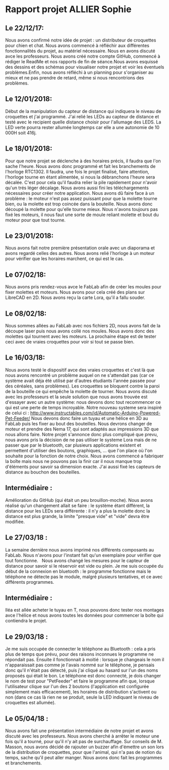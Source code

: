 # Rapport projet ALLIER Sophie

## Le 22/12/17:
Nous avons confirmé notre idée de projet : un distributeur de croquettes pour chien et chat. Nous avons commencé à réfléchir aux différentes fonctionnalités du projet, au matériel nécessaire. Nous en avons discuté avce les professeurs. Nous avons créé notre compte GitHub, commencé à rédiger le ReadMe et nos rapports de fin de séance.Nous avons esquissé des dessins et des schémas pour visualiser notre projet et voir les éventuels problèmes.Enfin, nous avons réfléchi à un planning pour s'organiser au mieux et ne pas prendre de retard, même si nous rencontrions des problèmes.

## Le 12/01/2018:
Début de la manipulation du capteur de distance qui indiquera le niveau de croquettes et j'ai programmé. J'ai relié les LEDs au capteur de distance et testé avec le recipient quelle distance choisir pour l'allumage des LEDS. La LED verte pourra rester allumée longtemps car elle a une autonomie de 10 000H soit 416j. 

## Le 18/01/2018:
Pour que notre projet se déclenche à des horaires précis, il faudra que l'on sache l'heure.
Nous avons donc programmé et fait les branchements de l'horloge RTC1302. Il faudra, une fois le projet finalisé, faire attention, l'horloge tourne en étant alimentée, si nous la débranchons l'heure sera décalée. C'est pour cela qu'il faudra relier la pile rapidement pour n'avoir qu'un trés léger décalage.
Nous avons aussi fini les téléchargements nécessaires pour créer notre application. 
Nous avons dû faire face à un problème : le moteur n'est pas assez puissant pour que la molette tourne bien, ou la molette est trop coincée dans la bouteille. Nous avons donc découpé la molette pour qu'elle tourne mieux. Nous n'avons toujours pas fixé les moteurs, il nous faut une sorte de moule reliant molette et bout du moteur pour que tout tourne.

## Le 23/01/2018: 
Nous avons fait notre première présentation orale avec un diaporama et avons regardé celles des autres.
Nous avons relié l'horloge à un moteur pour vérifier que les horaires marchent, ce qui est le cas.

## Le 07/02/18:
Nous avons pris rendez-vous avce le FabLab afin de créer les moules pour fixer molettes et moteurs. Nous avons pour cela créé des plans sur LibreCAD en 2D. Nous avons reçu la carte Lora, qu'il a fallu souder.

## Le 08/02/18:
Nous sommes allées au FabLab avec nos fichiers 2D, nous avons fait de la découpe laser puis nous avons collé nos moules. Nous avons donc des molettes qui tournent avec les moteurs. La prochaine étape est de tester ceci avec de vraies croquettes pour voir si tout se passe bien.

## Le 16/03/18: 
Nous avons testé le dispositif avce des vraies croquettes et c'est là que nous avons rencontré un problème auquel on ne s'attendait pas (car ce système avait déja été utilisé par d'autres étudiants l'année passée pour des céréales, sans problèmes). Les croquettes se bloquent contre la paroi de la bouteille ce qui empêche la molette de tourner. 
Nous avons discuté avec les professeurs et la seule solution que nous avons trouvée est d'essayer avec un autre système: nous devons donc tout recommencer ce qui est une perte de temps incroyable. Notre nouveau systeme sera inspiré de celui ci : http://www.instructables.com/id/Automatic-Arduino-Powered-Pet-Feeder/ 
Nous devons donc faire un tuyau et une hélice en 3D au FabLab puis les fixer au bout des bouteilles. Nous devrons changer de moteur et prendre des Nema 17, qui sont adaptés aux impressions 3D que nous allons faire.
Notre projet s'annonce donc plus compliqué que prevu, nous avons pris la décision de ne pas utiliser le systeme Lora mais de ne passer que par le bluetooth, car plusieurs applications existent et permettent d'utiliser des boutons, graphiques, ... que l'on place où l'on souhaite pour la fonction de notre choix.
Nous avons commencé a fabriquer la boîte mais nous ne pouvons pas la finir car il nous manque trop d'éléments pour savoir sa dimension exacte.
J'ai aussi fixé les capteurs de distance au bouchon des bouteilles.

## Intermédiaire : 
Amélioration du GitHub (qui était un peu brouillon-moche).
Nous avons réalisé qu'un changement allait se faire : le système étant différent, la distance pour les LEDs sera différente : il n'y a plus la molette donc la distance est plus grande, la limite "presque vide" et "vide" devra être modifiée.

## Le 27/03/18 : 
La semaine dernière nous avons imprimé nos différents composants au FabLab. Nous n'avons pour l'instant fait qu'un exemplaire pour vérifier que tout fonctionne.  
Nous avons changé les mesures pour le capteur de distance pour savoir si le réservoir est vide ou plein.
Je me suis occupée du début de la connexion en bluetooth : le programme fonctionne mais le téléphone ne détecte pas le module, malgré plusieurs tentatives, et ce avec différents programmes.

## Intermédiaire :
Iléa est allée acheter le tuyau en T, nous pouvons donc tester nos montages avce l'hélice et nous avons toutes les données pour commencer la boîte qui contiendra le projet.

## Le 29/03/18 :
Je me suis occupée de connecter le téléphone au Bluetooth : cela a pris plus de temps que prévu, pour des raisons inconnues le programme ne répondait pas. Ensuite il fonctionnait à moitié : lorsque je changeais le nom il n'apparaissait pas comme je l'avais nommé sur le téléphone, je pensais donc qu'il n'était pas détecté, puis j'ai cliqué au hasard sur l'un des noms proposés qui était le bon. Le téléphone est donc connecté, je dois changer le nom de test pour "PetFeeder" et faire le programme afin que, lorsque l'utilisateur clique sur l'un des 2 boutons (l'application est configurée simplement mais efficacement), les horaires de distribution s'activent ou non (dans ce cas là rien ne se produit, seule la LED indiquant le niveau de croquettes est allumée).

## Le 05/04/18 :
Nous avons fait une présentation intermédiaire de notre projet et avons discuté avec les professeurs. Nous avons cherché à arrêter le moteur une fois qu'il a tourné, pour qu'il n'y ait pas de surchauffage. Sur conseils de M. Masson, nous avons décidé de rajouter un buzzer afin d'émettre un son lors de la distribution de croquettes, pour que l'animal, qui n'a pas de notion du temps, sache qu'il peut aller manger. Nous avons donc fait les programmes et branchements.

